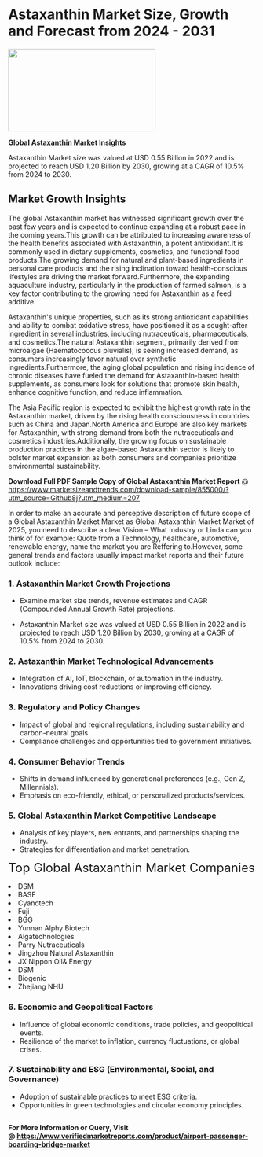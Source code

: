 <H1>Astaxanthin Market Size, Growth and Forecast from 2024 - 2031</H1><img class="aligncenter size-medium wp-image-584254" src="https://thirdeyenews.in/wp-content/uploads/2024/09/Global-Market-Research-300x168.jpeg" alt="" width="300" height="168" /><p><strong>Global&nbsp;<a href="https://www.marketsizeandtrends.com/download-sample/855000/?utm_source=Github8j?utm_medium=207">Astaxanthin Market</a> Insights</strong></p><p>Astaxanthin Market size was valued at USD 0.55 Billion in 2022 and is projected to reach USD 1.20 Billion by 2030, growing at a CAGR of 10.5% from 2024 to 2030.</p><p><h2>Market Growth Insights</h2> <p>The global Astaxanthin market has witnessed significant growth over the past few years and is expected to continue expanding at a robust pace in the coming years.This growth can be attributed to increasing awareness of the health benefits associated with Astaxanthin, a potent antioxidant.It is commonly used in dietary supplements, cosmetics, and functional food products.The growing demand for natural and plant-based ingredients in personal care products and the rising inclination toward health-conscious lifestyles are driving the market forward.Furthermore, the expanding aquaculture industry, particularly in the production of farmed salmon, is a key factor contributing to the growing need for Astaxanthin as a feed additive.</p> <p>Astaxanthin's unique properties, such as its strong antioxidant capabilities and ability to combat oxidative stress, have positioned it as a sought-after ingredient in several industries, including nutraceuticals, pharmaceuticals, and cosmetics.The natural Astaxanthin segment, primarily derived from microalgae (Haematococcus pluvialis), is seeing increased demand, as consumers increasingly favor natural over synthetic ingredients.Furthermore, the aging global population and rising incidence of chronic diseases have fueled the demand for Astaxanthin-based health supplements, as consumers look for solutions that promote skin health, enhance cognitive function, and reduce inflammation.</p> <p>The Asia Pacific region is expected to exhibit the highest growth rate in the Astaxanthin market, driven by the rising health consciousness in countries such as China and Japan.North America and Europe are also key markets for Astaxanthin, with strong demand from both the nutraceuticals and cosmetics industries.Additionally, the growing focus on sustainable production practices in the algae-based Astaxanthin sector is likely to bolster market expansion as both consumers and companies prioritize environmental sustainability.</p> <p><span class=""><strong>Download Full PDF Sample Copy of Global Astaxanthin Market Report</strong> @ <a href="https://www.marketsizeandtrends.com/download-sample/855000/?utm_source=Github8j?utm_medium=207" target="_blank">https://www.marketsizeandtrends.com/download-sample/855000/?utm_source=Github8j?utm_medium=207</a></span></p><p>In order to make an accurate and perceptive description of future scope of a Global&nbsp;Astaxanthin Market Market as Global&nbsp;Astaxanthin Market Market of 2025, you need to describe a clear Vision &ndash; What Industry or Linda can you think of for example: Quote from a Technology, healthcare, automotive, renewable energy, name the market you are Reffering to.However, some general trends and factors usually impact market reports and their future outlook include:</p><h3>1.&nbsp;<strong>Astaxanthin Market Growth Projections</strong></h3><ul><li>Examine market size trends, revenue estimates and CAGR (Compounded Annual Growth Rate) projections.</li><li><p>Astaxanthin Market size was valued at USD 0.55 Billion in 2022 and is projected to reach USD 1.20 Billion by 2030, growing at a CAGR of 10.5% from 2024 to 2030.</p></li></ul><h3>2.&nbsp;<strong>Astaxanthin Market Technological Advancements</strong></h3><ul><li>Integration of AI, IoT, blockchain, or automation in the industry.</li><li>Innovations driving cost reductions or improving efficiency.</li></ul><h3>3.&nbsp;<strong>Regulatory and Policy Changes</strong></h3><ul><li>Impact of global and regional regulations, including sustainability and carbon-neutral goals.</li><li>Compliance challenges and opportunities tied to government initiatives.</li></ul><h3>4.&nbsp;<strong>Consumer Behavior Trends</strong></h3><ul><li>Shifts in demand influenced by generational preferences (e.g., Gen Z, Millennials).</li><li>Emphasis on eco-friendly, ethical, or personalized products/services.</li></ul><h3>5.&nbsp;<strong>Global Astaxanthin Market Competitive Landscape</strong></h3><ul><li>Analysis of key players, new entrants, and partnerships shaping the industry.</li><li>Strategies for differentiation and market penetration.</li></ul><p data-pm-slice="1 1 []"><span style="color: inherit; font-family: inherit; font-size: 25px;">Top Global Astaxanthin Market Companies</span></p><div class="" data-test-id=""><p><li>DSM</li><li> BASF</li><li> Cyanotech</li><li> Fuji</li><li> BGG</li><li> Yunnan Alphy Biotech</li><li> Algatechnologies</li><li> Parry Nutraceuticals</li><li> Jingzhou Natural Astaxanthin</li><li> JX Nippon Oil& Energy</li><li> DSM</li><li> Biogenic</li><li> Zhejiang NHU</li></p></div><h3>6.&nbsp;<strong>Economic and Geopolitical Factors</strong></h3><ul><li>Influence of global economic conditions, trade policies, and geopolitical events.</li><li>Resilience of the market to inflation, currency fluctuations, or global crises.</li></ul><h3>7.&nbsp;<strong>Sustainability and ESG (Environmental, Social, and Governance)</strong></h3><ul><li>Adoption of sustainable practices to meet ESG criteria.</li><li>Opportunities in green technologies and circular economy principles.</li></ul><h2><strong style="font-size: 14px;">For More Information or Query, Visit @&nbsp;</strong><a style="background-color: #ffffff; font-size: 14px;" href="https://www.marketsizeandtrends.com/report/astaxanthin-market/" target="_blank">https://www.verifiedmarketreports.com/product/airport-passenger-boarding-bridge-market</a></h2>